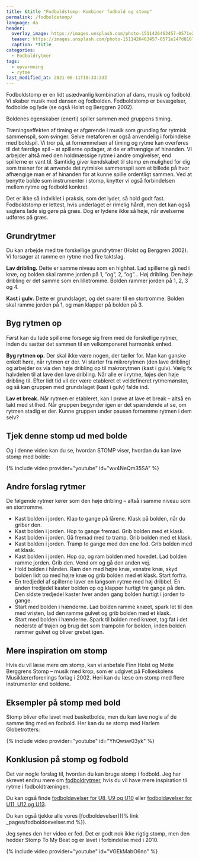 ```yaml
---
title: &title "Fodboldstomp: Kombiner fodbold og stomp"
permalink: /fodboldstomp/
language: da
header:
  overlay_image: https://images.unsplash.com/photo-1511426463457-0571e247d816?ixid=MnwxMjA3fDB8MHxwaG90by1wYWdlfHx8fGVufDB8fHx8&ixlib=rb-1.2.1&auto=format&fit=crop&h=600&w=1200&q=10
  teaser: https://images.unsplash.com/photo-1511426463457-0571e247d816?ixid=MnwxMjA3fDB8MHxwaG90by1wYWdlfHx8fGVufDB8fHx8&ixlib=rb-1.2.1&auto=format&fit=crop&h=300&w=400&q=10
  caption: *title
categories:
  - Fodboldrytmer
tags:
  - opvarmning
  - rytme
last_modified_at: 2021-06-11T10:33:33Z
---
```


Fodboldstomp er en lidt usædvanlig
kombination af dans, musik og fodbold.
Vi skaber musik med dansen og
fodbolden. Fodboldstomp er bevægelser,
fodbolde og lyde (se også Holst og
Berggren 2002).

Boldenes egenskaber (enerti) spiller
sammen med gruppens timing.

Træningseffekten af timing er
afgørende i musik som grundlag for
rytmisk sammenspil, som svinger. Selve
metaforen er også anvendelig i forbindelse
med boldspil. Vi tror på, at fornemmelsen af timing og rytme kan overføres til det
færdige spil – at spillerne opdager, at de er afhængige af hinanden. Vi arbejder altså
med den holdmæssige rytme i andre omgivelser, end spillerne er vant til. Samtidig
giver kendskabet til stomp en mulighed for dig som træner for at anvende det
rytmiske sammenspil som et billede på hvor afhængige man er af hinanden for at
kunne spille ordentligt sammen. Ved at benytte bolde som instrumenter i stomp,
knytter vi også forbindelsen mellem rytme og fodbold konkret.

Det er ikke så indviklet i praksis, som det lyder, så hold godt fast.
Fodboldstomp er lettest, hvis underlaget er rimelig hårdt, men det kan også sagtens
lade sig gøre på græs. Dog er lydene ikke så høje, når øvelserne udføres på græs.

## Grundrytmer

Du kan arbejde med tre forskellige grundrytmer (Holst og Berggren 2002). Vi forsøger
at ramme en rytme med fire taktslag.

**Lav dribling.** Dette er samme niveau som en highhat. Lad spillerne gå ned i knæ, og
bolden skal ramme jorden på 1, ”og”, 2, ”og”...
Høj dribling. Den høje dribling er det samme som en lilletromme. Bolden rammer
jorden på 1, 2, 3 og 4.

**Kast i gulv.** Dette er grundslaget, og det svarer til en stortromme. Bolden skal ramme
jorden på 1, og man klapper på bolden på 3.

## Byg rytmen op

Først kan du lade spillerne forsøge sig frem med de forskellige rytmer, inden du sætter
det sammen til en velkomponeret harmonisk enhed.

**Byg rytmen op.** Der skal ikke være nogen, der tæller for. Man kan ganske enkelt høre,
når rytmen er der. Vi starter fra mikrorytmen (den lave dribling) og arbejder os via
den høje dribling op til makrorytmen (kast i gulv). Vælg fx halvdelen til at lave den
lave dribling. Når alle er i rytme, føjes den høje dribling til. Efter lidt tid vil der være
etableret et veldefineret rytmemønster, og så kan gruppen med grundslaget (kast i
gulv) falde ind.

**Lav et break.** Når rytmen er etableret, kan I prøve at lave et break – altså en takt med
stilhed. Når gruppen begynder igen er det spændende at se, om rytmen stadig er der.
Kunne gruppen under pausen fornemme rytmen i dem selv?

## Tjek denne stomp ud med bolde

Og i denne video kan du se, hvordan STOMP viser, hvordan du kan lave stomp med bolde:

{% include video provider="youtube" id="wv4NeQm35SA" %}

## Andre forslag rytmer

De følgende rytmer kører som den høje dribling – altså i samme niveau som en
stortromme.

- Kast bolden i jorden. Klap to gange på lårene. Klask på bolden, når du griber den.
- Kast bolden i jorden. Hop to gange fremad. Grib bolden med et klask.
- Kast bolden i jorden. Gå fremad med to tramp. Grib bolden med et klask.
- Kast bolden i jorden. Tramp to gange med den ene fod. Grib bolden med et klask.
- Kast bolden i jorden. Hop op, og ram bolden med hovedet. Lad bolden ramme jorden.
Grib den. Vend om og gå den anden vej.
- Hold bolden i hånden. Ram den med højre knæ, venstre knæ, skyd bolden lidt op
med højre knæ og grib bolden med et klask. Start forfra.
- En tredjedel af spillerne laver en langsom rytme med høj dribbel. En anden tredjedel
kaster bolden op og klapper hurtigt tre gange på den. Den sidste tredjedel kaster
hver anden gang bolden hurtigt i jorden to gange.
- Start med bolden i hænderne. Lad bolden ramme knæet, spark let til den med
vristen, lad den ramme gulvet og grib bolden med et klask.
- Start med bolden i hænderne. Spark til bolden med knæet, tag fat i det nederste af
trøjen og brug det som trampolin for bolden, inden bolden rammer gulvet og bliver
grebet igen.

## Mere inspiration om stomp

Hvis du vil læse mere om stomp,
kan vi anbefale Finn Holst og Mette
Berggrens Stomp – musik med krop,
som er udgivet på Folkeskolens
Musiklærerforenings forlag i 2002.
Heri kan du læse om stomp med
flere instrumenter end boldene.

## Eksempler på stomp med bold

Stomp bliver ofte lavet med basketbolde, men du kan lave nogle af de samme ting med en fodbold. Her kan du se stomp med Harlem Globetrotters:

{% include video provider="youtube" id="YhQwsw03yk" %}

## Konklusion på stomp og fodbold

Det var nogle forslag til, hvordan du kan bruge stomp i fodbold. Jeg har skrevet endnu mere om [fodboldrytmer](/fodboldrytmer/), hvis du vil have mere inspiration til rytme i fodboldtræningen.

Du kan også finde [fodboldøvelser for U8, U9 og U10](/fodboldovelser-8-10-aar/) eller [fodboldøvelser for U11, U12 og U13](/fodboldovelser-10-12-aar/).

Du kan også tjekke alle vores [fodboldøvelser]({% link _pages/fodboldoevelser.md %}).

Jeg synes den her video er fed. Det er godt nok ikke rigtig stomp, men den hedder Stomp To My Beat og er lavet i forbindelse med i 2010.

{% include video provider="youtube" id="VGEkMabO6no" %}
